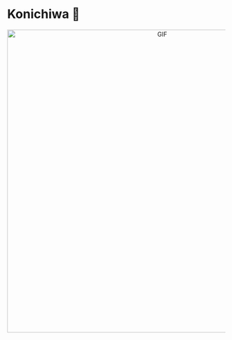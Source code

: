 # Konichiwa 👋
<div align="center">
<img hight="300" width="700" alt="GIF" align="center" src="https://github.com/Xx-Ashutosh-xX/Xx-Ashutosh-xX/blob/master/assets/208593.gif">
</div>
<br/>
<br/>


<!--
**Nor-Iman/Nor-Iman** is a ✨ _special_ ✨ repository because its `README.md` (this file) appears on your GitHub profile.

Here are some ideas to get you started:

- 🔭 I’m currently working on ...
- 🌱 I’m currently learning ...
- 👯 I’m looking to collaborate on ...
- 🤔 I’m looking for help with ...
- 💬 Ask me about ...
- 📫 How to reach me: ...
- 😄 Pronouns: ...
- ⚡ Fun fact: ...
-->
<!-- I'm [Nor-Iman](https://Nor-Iman.dev)
<br>
![Nor-Iman's github stats](https://bad-apple-github-readme.vercel.app/api?show_bg=1&username=nor-iman)
![Anurag's GitHub stats](https://github-readme-stats.vercel.app/api?username=anuraghazra&count_private=true) -->
<!-- 
![Nor-Iman's github stats](https://bad-apple-github-readme.vercel.app/api?show_bg=1&username=nor-iman) -->
